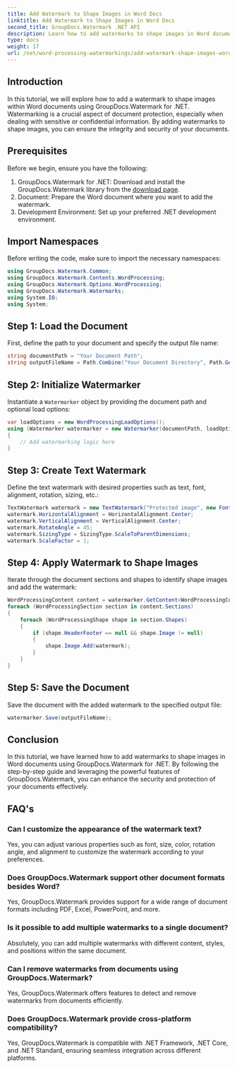 ```yaml
---
title: Add Watermark to Shape Images in Word Docs
linktitle: Add Watermark to Shape Images in Word Docs
second_title: GroupDocs.Watermark .NET API
description: Learn how to add watermarks to shape images in Word documents using GroupDocs.Watermark for .NET. Enhance document security with this tutorial.
type: docs
weight: 17
url: /net/word-processing-watermarkings/add-watermark-shape-images-word-docs/
---
```

## Introduction
In this tutorial, we will explore how to add a watermark to shape images within Word documents using GroupDocs.Watermark for .NET. Watermarking is a crucial aspect of document protection, especially when dealing with sensitive or confidential information. By adding watermarks to shape images, you can ensure the integrity and security of your documents.
## Prerequisites
Before we begin, ensure you have the following:
1. GroupDocs.Watermark for .NET: Download and install the GroupDocs.Watermark library from the [download page](https://releases.groupdocs.com/Watermark/net/).
2. Document: Prepare the Word document where you want to add the watermark.
3. Development Environment: Set up your preferred .NET development environment.
## Import Namespaces
Before writing the code, make sure to import the necessary namespaces:
```csharp
using GroupDocs.Watermark.Common;
using GroupDocs.Watermark.Contents.WordProcessing;
using GroupDocs.Watermark.Options.WordProcessing;
using GroupDocs.Watermark.Watermarks;
using System.IO;
using System;
```
## Step 1: Load the Document
First, define the path to your document and specify the output file name:
```csharp
string documentPath = "Your Document Path";
string outputFileName = Path.Combine("Your Document Directory", Path.GetFileName(documentPath));
```
## Step 2: Initialize Watermarker
Instantiate a `Watermarker` object by providing the document path and optional load options:
```csharp
var loadOptions = new WordProcessingLoadOptions();
using (Watermarker watermarker = new Watermarker(documentPath, loadOptions))
{
    // Add watermarking logic here
}
```
## Step 3: Create Text Watermark
Define the text watermark with desired properties such as text, font, alignment, rotation, sizing, etc.:
```csharp
TextWatermark watermark = new TextWatermark("Protected image", new Font("Arial", 8));
watermark.HorizontalAlignment = HorizontalAlignment.Center;
watermark.VerticalAlignment = VerticalAlignment.Center;
watermark.RotateAngle = 45;
watermark.SizingType = SizingType.ScaleToParentDimensions;
watermark.ScaleFactor = 1;
```
## Step 4: Apply Watermark to Shape Images
Iterate through the document sections and shapes to identify shape images and add the watermark:
```csharp
WordProcessingContent content = watermarker.GetContent<WordProcessingContent>();
foreach (WordProcessingSection section in content.Sections)
{
    foreach (WordProcessingShape shape in section.Shapes)
    {
        if (shape.HeaderFooter == null && shape.Image != null)
        {
            shape.Image.Add(watermark);
        }
    }
}
```
## Step 5: Save the Document
Save the document with the added watermark to the specified output file:
```csharp
watermarker.Save(outputFileName);
```

## Conclusion
In this tutorial, we have learned how to add watermarks to shape images in Word documents using GroupDocs.Watermark for .NET. By following the step-by-step guide and leveraging the powerful features of GroupDocs.Watermark, you can enhance the security and protection of your documents effectively.
## FAQ's
### Can I customize the appearance of the watermark text?
Yes, you can adjust various properties such as font, size, color, rotation angle, and alignment to customize the watermark according to your preferences.
### Does GroupDocs.Watermark support other document formats besides Word?
Yes, GroupDocs.Watermark provides support for a wide range of document formats including PDF, Excel, PowerPoint, and more.
### Is it possible to add multiple watermarks to a single document?
Absolutely, you can add multiple watermarks with different content, styles, and positions within the same document.
### Can I remove watermarks from documents using GroupDocs.Watermark?
Yes, GroupDocs.Watermark offers features to detect and remove watermarks from documents efficiently.
### Does GroupDocs.Watermark provide cross-platform compatibility?
Yes, GroupDocs.Watermark is compatible with .NET Framework, .NET Core, and .NET Standard, ensuring seamless integration across different platforms.
